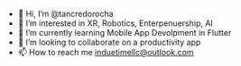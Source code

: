 - 👋 Hi, I’m @tancredorocha
- 👀 I’m interested in XR, Robotics, Enterpenuership, AI
- 🌱 I’m currently learning Mobile App Devolpment in Flutter
- 💞️ I’m looking to collaborate on a productivity app
- 📫 How to reach me induetimellc@outlook.com

<!---
tancredorocha/tancredorocha is a ✨ special ✨ repository because its `README.md` (this file) appears on your GitHub profile.
You can click the Preview link to take a look at your changes.
--->
